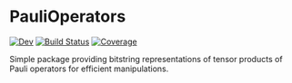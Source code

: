 # PauliOperators

<!-- [![Stable](https://img.shields.io/badge/docs-stable-blue.svg)](https://nmayhall-vt.github.io/PauliOperators.jl/stable/) -->
[![Dev](https://img.shields.io/badge/docs-dev-blue.svg)](https://nmayhall-vt.github.io/PauliOperators.jl/dev/)
[![Build Status](https://github.com/nmayhall-vt/PauliOperators.jl/actions/workflows/CI.yml/badge.svg?branch=main)](https://github.com/nmayhall-vt/PauliOperators.jl/actions/workflows/CI.yml?query=branch%3Amain)
[![Coverage](https://codecov.io/gh/nmayhall-vt/PauliOperators.jl/branch/main/graph/badge.svg)](https://codecov.io/gh/nmayhall-vt/PauliOperators.jl)

Simple package providing bitstring representations of tensor products of Pauli operators for efficient manipulations.
